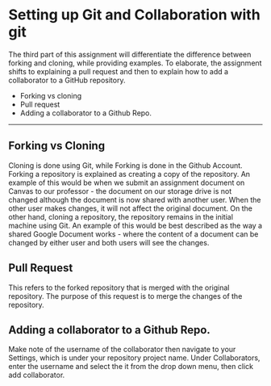 
# Setting up Git and Collaboration with git

The third part of this assignment will differentiate the difference between forking and cloning, while providing examples. To elaborate, the assignment shifts to explaining a pull request and then to explain how to add a collaborator to a GitHub repository. 

* Forking vs cloning
* Pull request
* Adding a collaborator to a Github Repo.

----

## Forking vs Cloning

Cloning is done using Git, while Forking is done in the Github Account. Forking a repository is explained as creating a copy of the repository. An example of this would be when we submit an assignment document on Canvas to our professor - the document on our storage drive is not changed although the document is now shared with another user. When the other user makes changes, it will not affect the original document. On the other hand, cloning a repository, the repository remains in the initial machine using Git. An example of this would be best described as the way a shared Google Document works - where the content of a document can be changed by either user and both users will see the changes.

## Pull Request
This refers to the forked repository that is merged with the original repository. The purpose of this request is to merge the changes of the repository. 

## Adding a collaborator to a Github Repo.
Make note of the username of the collaborator then navigate to your Settings, which is under your repository project name. Under Collaborators, enter the username and select the it from the drop down menu, then click add collaborator. 
